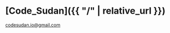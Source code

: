 <link rel="stylesheet" type="text/css" media="all" href="https://github.com/code-sudan/home/tree/master/assets/css/front.css" />

# [Code_Sudan]({{ "/" | relative_url }})

<a href="mailto:codesudan.io@gmail.com">codesudan.io@gmail.com</a>

<a href="https://www.facebook.com/codesudan" class="mr-2"><i class="fab fa-facebook-f"></i></a>
<a href="https://github.com/code-sudan" class="mr-2"><i class="fab fa-github"></i></a>
<a href="https://www.instagram.com/codesudan/" class="mr-2"><i class="fab fa-instagram"></i></a>
<a href="https://www.linkedin.com/company/66235022/" class="mr-2"><i class="fab fa-linkedin"></i></a>
<a href="https://twitter.com/CodeSudan" class="mr-2"><i class="fab fa-twitter"></i></a>
